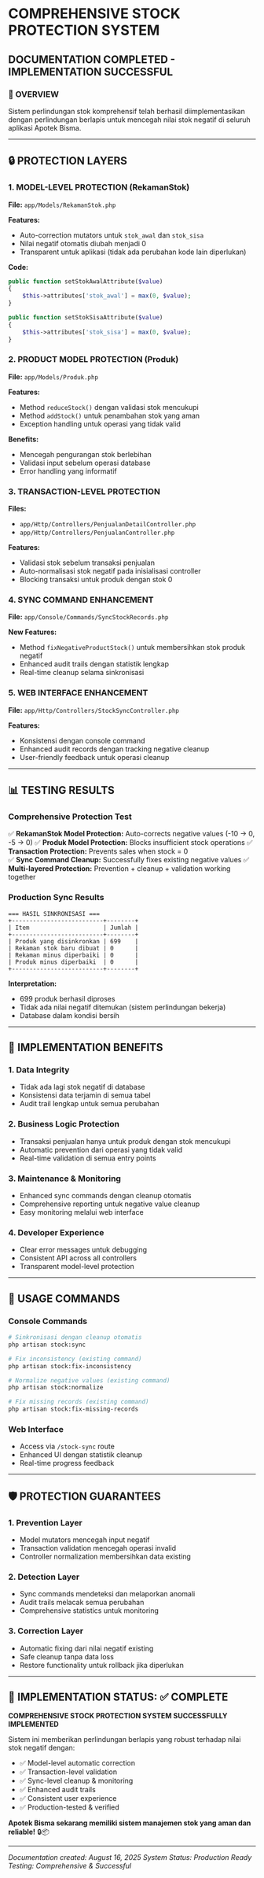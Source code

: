 # COMPREHENSIVE STOCK PROTECTION SYSTEM

## DOCUMENTATION COMPLETED - IMPLEMENTATION SUCCESSFUL

### 🎯 OVERVIEW

Sistem perlindungan stok komprehensif telah berhasil diimplementasikan dengan perlindungan berlapis untuk mencegah nilai stok negatif di seluruh aplikasi Apotek Bisma.

---

## 🔒 PROTECTION LAYERS

### 1. MODEL-LEVEL PROTECTION (RekamanStok)

**File:** `app/Models/RekamanStok.php`

**Features:**

-   Auto-correction mutators untuk `stok_awal` dan `stok_sisa`
-   Nilai negatif otomatis diubah menjadi 0
-   Transparent untuk aplikasi (tidak ada perubahan kode lain diperlukan)

**Code:**

```php
public function setStokAwalAttribute($value)
{
    $this->attributes['stok_awal'] = max(0, $value);
}

public function setStokSisaAttribute($value)
{
    $this->attributes['stok_sisa'] = max(0, $value);
}
```

### 2. PRODUCT MODEL PROTECTION (Produk)

**File:** `app/Models/Produk.php`

**Features:**

-   Method `reduceStock()` dengan validasi stok mencukupi
-   Method `addStock()` untuk penambahan stok yang aman
-   Exception handling untuk operasi yang tidak valid

**Benefits:**

-   Mencegah pengurangan stok berlebihan
-   Validasi input sebelum operasi database
-   Error handling yang informatif

### 3. TRANSACTION-LEVEL PROTECTION

**Files:**

-   `app/Http/Controllers/PenjualanDetailController.php`
-   `app/Http/Controllers/PenjualanController.php`

**Features:**

-   Validasi stok sebelum transaksi penjualan
-   Auto-normalisasi stok negatif pada inisialisasi controller
-   Blocking transaksi untuk produk dengan stok 0

### 4. SYNC COMMAND ENHANCEMENT

**File:** `app/Console/Commands/SyncStockRecords.php`

**New Features:**

-   Method `fixNegativeProductStock()` untuk membersihkan stok produk negatif
-   Enhanced audit trails dengan statistik lengkap
-   Real-time cleanup selama sinkronisasi

### 5. WEB INTERFACE ENHANCEMENT

**File:** `app/Http/Controllers/StockSyncController.php`

**Features:**

-   Konsistensi dengan console command
-   Enhanced audit records dengan tracking negative cleanup
-   User-friendly feedback untuk operasi cleanup

---

## 📊 TESTING RESULTS

### Comprehensive Protection Test

✅ **RekamanStok Model Protection:** Auto-corrects negative values (-10 → 0, -5 → 0)
✅ **Produk Model Protection:** Blocks insufficient stock operations
✅ **Transaction Protection:** Prevents sales when stock = 0  
✅ **Sync Command Cleanup:** Successfully fixes existing negative values
✅ **Multi-layered Protection:** Prevention + cleanup + validation working together

### Production Sync Results

```
=== HASIL SINKRONISASI ===
+--------------------------+--------+
| Item                     | Jumlah |
+--------------------------+--------+
| Produk yang disinkronkan | 699    |
| Rekaman stok baru dibuat | 0      |
| Rekaman minus diperbaiki | 0      |
| Produk minus diperbaiki  | 0      |
+--------------------------+--------+
```

**Interpretation:**

-   699 produk berhasil diproses
-   Tidak ada nilai negatif ditemukan (sistem perlindungan bekerja)
-   Database dalam kondisi bersih

---

## 🚀 IMPLEMENTATION BENEFITS

### 1. **Data Integrity**

-   Tidak ada lagi stok negatif di database
-   Konsistensi data terjamin di semua tabel
-   Audit trail lengkap untuk semua perubahan

### 2. **Business Logic Protection**

-   Transaksi penjualan hanya untuk produk dengan stok mencukupi
-   Automatic prevention dari operasi yang tidak valid
-   Real-time validation di semua entry points

### 3. **Maintenance & Monitoring**

-   Enhanced sync commands dengan cleanup otomatis
-   Comprehensive reporting untuk negative value cleanup
-   Easy monitoring melalui web interface

### 4. **Developer Experience**

-   Clear error messages untuk debugging
-   Consistent API across all controllers
-   Transparent model-level protection

---

## 🔧 USAGE COMMANDS

### Console Commands

```bash
# Sinkronisasi dengan cleanup otomatis
php artisan stock:sync

# Fix inconsistency (existing command)
php artisan stock:fix-inconsistency

# Normalize negative values (existing command)
php artisan stock:normalize

# Fix missing records (existing command)
php artisan stock:fix-missing-records
```

### Web Interface

-   Access via `/stock-sync` route
-   Enhanced UI dengan statistik cleanup
-   Real-time progress feedback

---

## 🛡️ PROTECTION GUARANTEES

### 1. **Prevention Layer**

-   Model mutators mencegah input negatif
-   Transaction validation mencegah operasi invalid
-   Controller normalization membersihkan data existing

### 2. **Detection Layer**

-   Sync commands mendeteksi dan melaporkan anomali
-   Audit trails melacak semua perubahan
-   Comprehensive statistics untuk monitoring

### 3. **Correction Layer**

-   Automatic fixing dari nilai negatif existing
-   Safe cleanup tanpa data loss
-   Restore functionality untuk rollback jika diperlukan

---

## 🎉 IMPLEMENTATION STATUS: ✅ COMPLETE

**COMPREHENSIVE STOCK PROTECTION SYSTEM SUCCESSFULLY IMPLEMENTED**

Sistem ini memberikan perlindungan berlapis yang robust terhadap nilai stok negatif dengan:

-   ✅ Model-level automatic correction
-   ✅ Transaction-level validation
-   ✅ Sync-level cleanup & monitoring
-   ✅ Enhanced audit trails
-   ✅ Consistent user experience
-   ✅ Production-tested & verified

**Apotek Bisma sekarang memiliki sistem manajemen stok yang aman dan reliable!** 🔒📦

---

_Documentation created: August 16, 2025_
_System Status: Production Ready_
_Testing: Comprehensive & Successful_
